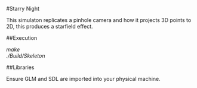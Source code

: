 #Starry Night  

This simulaton replicates a pinhole camera and how it projects 3D points to 2D, this produces a starfield effect.  

##Execution  

*make*  
*./Build/Skeleton*  

##Libraries  

Ensure GLM and SDL are imported into your physical machine.  